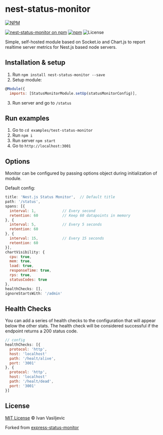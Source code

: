 # nest-status-monitor

[![NPM](https://nodei.co/npm/nest-status-monitor.png?downloads=true&downloadRank=true&stars=true)](https://nodei.co/npm/nest-status-monitor/)

[![nest-status-monitor on npm](https://img.shields.io/npm/v/nest-status-monitor.svg)](https://www.npmjs.com/package/nest-status-monitor)
[![npm](https://img.shields.io/npm/dt/nest-status-monitor.svg)](https://img.shields.io/npm/dt/nest-status-monitor.svg)
![License](https://img.shields.io/badge/license-MIT-blue.svg)

Simple, self-hosted module based on Socket.io and Chart.js to report realtime
server metrics for Nest.js based node servers.

## Installation & setup

1. Run `npm install nest-status-monitor --save`
2. Setup module:

```javascript
@Module({
  imports: [StatusMonitorModule.setUp(statusMonitorConfig)],
```

3. Run server and go to `/status`

## Run examples

1. Go to `cd examples/test-status-monitor`
2. Run `npm i`
3. Run server `npm start`
4. Go to `http://localhost:3001`

## Options

Monitor can be configured by passing options object during initialization of
module.

Default config:

```javascript
title: 'Nest.js Status Monitor',  // Default title
path: '/status',
spans: [{
  interval: 1,            // Every second
  retention: 60           // Keep 60 datapoints in memory
}, {
  interval: 5,            // Every 5 seconds
  retention: 60
}, {
  interval: 15,           // Every 15 seconds
  retention: 60
}],
chartVisibility: {
  cpu: true,
  mem: true,
  load: true,
  responseTime: true,
  rps: true,
  statusCodes: true
},
healthChecks: [],
ignoreStartsWith: '/admin'
```

## Health Checks

You can add a series of health checks to the configuration that will appear
below the other stats. The health check will be considered successful if the
endpoint returns a 200 status code.

```javascript
// config
healthChecks: [{
  protocol: 'http',
  host: 'localhost'
  path: '/healt/alive',
  port: '3001'
}, {
  protocol: 'http',
  host: 'localhost'
  path: '/healt/dead',
  port: '3001'
}]
```

## License

[MIT License](https://opensource.org/licenses/MIT) © Ivan Vasiljevic

Forked from
[express-status-monitor](https://github.com/RafalWilinski/express-status-monitor)
